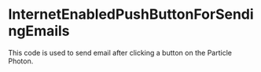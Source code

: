 # InternetEnabledPushButtonForSendingEmails
This code is used to send email after clicking a button on the Particle Photon.
